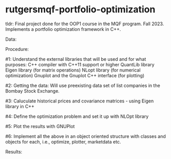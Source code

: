 # rutgersmqf-portfolio-optimization
tldr: Final project done for the OOP1 course in the MQF program. Fall 2023. Implements a portfolio optimization framework in C++.

Data:

Procedure:

#1: Understand the external libraries that will be used and for what purposes:
C++ compiler with C++11 support or higher
QuantLib library
Eigen library (for matrix operations)
NLopt library (for numerical optimization)
Gnuplot and the Gnuplot C++ interface (for plotting)

#2: Getting the data:
Will use preexisting data set of list companies in the Bombay Stock Exchange.

#3: Caluculate historical prices and covariance matrices - using Eigen library in C++

#4: Define the optimization problem and set it up with NLOpt library

#5: Plot the results with GNUPlot

#6: Implement all the above in an object oriented structure with classes and objects for each, i.e., optimize, plotter, marketdata etc.

Results:
